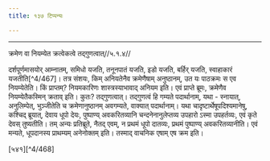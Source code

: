 ```yaml
---
title: १३७ टिप्पन्यः

---
```


[^4/465]: Tait.S. 1.6.2.3

[^4/466]: ŚPBr 1.5.4.11

____________________________________________


क्रमेण वा नियम्येत क्रत्वेकत्वे तद्गुणत्वात्//५.१.४//

दर्शपूर्णमासयोर् आम्नातम्, समिधो यजति, तनूनपातं यजति, इडो यजति, बर्हिर् यजति, स्वाहाकारं यजतीति[^4/467]। तत्र संशयः, किम् अनियतेनैव क्रमेणैषाम् अनुष्ठानम्, उत यः पाठक्रमः स एव नियम्येतेति। किं प्राप्तम्? नियमकारिणः शास्त्रस्याभावाद् अनियम इति।
एवं प्राप्ते ब्रूमः, क्रमेणैव नियम्येतैकस्मिन् क्रताव् इति। कुतः? तद्गुणत्वात्। तद्गुणत्वं हि गम्यते पदार्थानाम्, यथा - स्नायात्, अनुलिम्पेत्, भुञ्जीतेति च क्रमेणानुष्ठानम् अवगम्यते, वाक्यात् पदार्थानाम्। यथा चादृष्टार्थेषूपदिश्यमानेषु, कश्चिद् ब्रूयात्, देवाय धूपो देयः, पुष्पाण्य् अवकरितव्यानि चन्दनेनानुलेप्तव्य उपहारो ऽस्मा उपहर्तव्यः, एवं कृते देवस् तुष्यतीति। तम् अन्यः प्रतिब्रूते, नैतद् एवम्, न प्रथमं धूपो दातव्यः, प्रथमं पुष्पाण्य् अवकरितव्यानीति। एवं मन्यते, धूपदानस्य प्राथम्यम् अनेनोक्तम् इति। तस्माद् वाचनिक एषाम् एष क्रम इति।

[५४१][^4/468]

